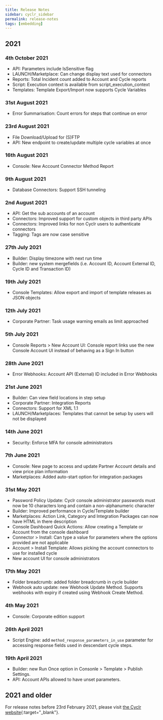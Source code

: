 ```yaml
---
title: Release Notes
sidebar: cyclr_sidebar
permalink: release-notes
tags: [embedding]
---
```


## 2021

### 4th October 2021
- API: Parameters include IsSensitive flag
- LAUNCH/Marketplace: Can change display text used for connectors
- Reports: Total Incident count added to Account and Cycle reports
- Script: Execution context is available from script_execution_context
- Templates: Template Export/Import now supports Cycle Variables

### 31st August 2021
- Error Summarisation: Count errors for steps that continue on error

### 23rd August 2021
- File Download/Upload for (S)FTP
- API: New endpoint to create/update multiple cycle variables at once

### 16th August 2021
- Console: New Account Connector Method Report

### 9th August 2021
- Database Connectors: Support SSH tunneling

### 2nd August 2021
- API: Get the sub accounts of an account
- Connectors: Improved support for custom objects in third party APIs
- Connectors: Improved links for non Cyclr users to authenticate connectors
- Tagging: Tags are now case sensitive

### 27th July 2021
- Builder: Display timezone with next run time
- Builder: new system mergefields (i.e. Account ID, Account External ID, Cycle ID and Transaction ID)

### 19th July 2021
- Console Templates: Allow export and import of template releases as JSON objects

### 12th July 2021
- Corporate Partner: Task usage warning emails as limit approached

### 5th July 2021
- Console Reports > New Account UI: Console report links use the new Console Account UI instead of behaving as a Sign In button

### 28th June 2021
- Error Webhooks: Account API (External) ID included in Error Webhooks

### 21st June 2021
- Builder: Can view field locations in step setup
- Corporate Partner: Integration Reports
- Connectors: Support for XML 1.1
- LAUNCH/Marketplaces: Templates that cannot be setup by users will not be displayed

### 14th June 2021
- Security: Enforce MFA for console administrators

### 7th June 2021
- Console: New page to access and update Partner Account details and view price plan information
- Marketplaces: Added auto-start option for integration packages

### 31st May 2021
- Password Policy Update: Cyclr console administrator passwords must now be 10 characters long and contain a non-alphanumeric character
- Builder: Improved performance in Cycle/Template builder
- Marketplaces: Action Link, Category and Integration Packages can now have HTML in there description
- Console Dashboard Quick Actions: Allow creating a Template or Account from the console dashboard
- Connector > Install: Can type a value for parameters where the options provided are not applicable
- Account > Install Template: Allows picking the account connectors to use for installed cycle
- New account UI for console administrators

### 17th May 2021
- Folder breadcrumb: added folder breadcrumb in cycle builder
- Webhook auto update: new Webhook Update Method. Supports webhooks with expiry if created using Webhook Create Method.

### 4th May 2021
- Console: Corporate edition support 

### 26th April 2021
- Script Engine: add `method_response_parameters_in_use` parameter for accessing response fields used in descendant cycle steps.

### 19th April 2021
- Builder: new Run Once option in Consonle > Template > Publish Settings.
- API: Account APIs allowed to have unset parameters.

## 2021 and older

For release notes before 23rd February 2021, please visit [the Cyclr website](https://cyclr.com/changelog){:target="_blank"}.
